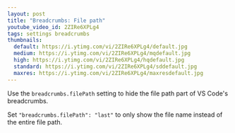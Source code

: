 ```yaml
---
layout: post
title: "Breadcrumbs: File path"
youtube_video_id: 2ZIRe6XPLg4
tags: settings breadcrumbs
thumbnails:
  default: https://i.ytimg.com/vi/2ZIRe6XPLg4/default.jpg
  medium: https://i.ytimg.com/vi/2ZIRe6XPLg4/mqdefault.jpg
  high: https://i.ytimg.com/vi/2ZIRe6XPLg4/hqdefault.jpg
  standard: https://i.ytimg.com/vi/2ZIRe6XPLg4/sddefault.jpg
  maxres: https://i.ytimg.com/vi/2ZIRe6XPLg4/maxresdefault.jpg
---
```


Use the `breadcrumbs.filePath` setting to hide the file path part of VS Code's breadcrumbs.

Set `"breadcrumbs.filePath": "last"` to only show the file name instead of the entire file path.

